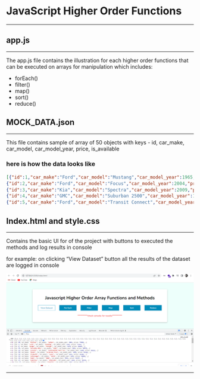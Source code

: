 # JavaScript Higher Order Functions

---

## app.js

---

The app.js file contains the illustration for each higher order functions that can be executed on arrays for manipulation which includes:

- forEach()
- filter()
- map()
- sort()
- reduce()

## MOCK_DATA.json

---

This file contains sample of array of 50 objects with keys - id, car_make, car_model, car_model_year, price, is_available

### here is how the data looks like

```json
[{"id":1,"car_make":"Ford","car_model":"Mustang","car_model_year":1965,"price":75365,"is_available":true},
{"id":2,"car_make":"Ford","car_model":"Focus","car_model_year":2004,"price":99057,"is_available":false},
{"id":3,"car_make":"Kia","car_model":"Spectra","car_model_year":2009,"price":57654,"is_available":true},
{"id":4,"car_make":"GMC","car_model":"Suburban 2500","car_model_year":1999,"price":74185,"is_available":true},
{"id":5,"car_make":"Ford","car_model":"Transit Connect","car_model_year":2010,"price":60921,"is_available":false}]
```

## Index.html and style.css

---

Contains the basic UI for of the project with buttons to executed the methods and log results  in console

for example: on clicking “View Dataset” button all the results of the dataset are logged in console

![Untitled](img/screenshot.png)

---